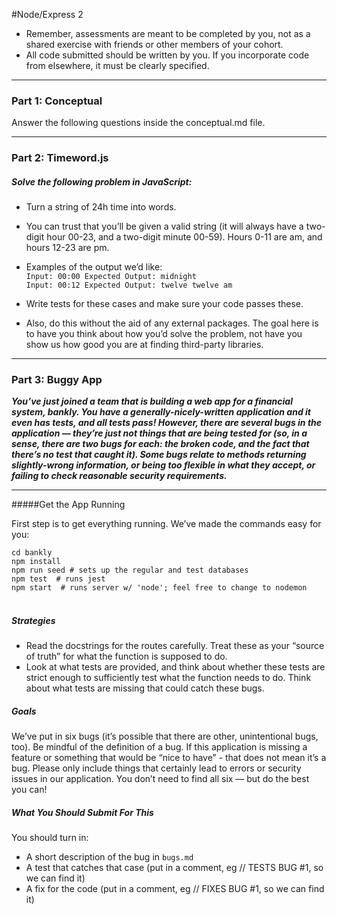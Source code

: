 #Node/Express 2

- Remember, assessments are meant to be completed by you, not as a shared exercise with friends or other members of your cohort.   
- All code submitted should be written by you. If you incorporate code from elsewhere, it must be clearly specified.
  
------

### Part 1: Conceptual
Answer the following questions inside the conceptual.md file.

------

### Part 2: Timeword.js
##### Solve the following problem in JavaScript:
- Turn a string of 24h time into words.
- You can trust that you’ll be given a valid string (it will always have a two-digit hour 00-23, and a two-digit minute 00-59). Hours 0-11 are am, and hours 12-23 are pm.
- Examples of the output we’d like:  
`Input: 00:00
Expected Output: midnight`  
`Input: 00:12
Expected Output: twelve twelve am`

- Write tests for these cases and make sure your code passes these.
- Also, do this without the aid of any external packages. The goal here is to have you think about how you’d solve the problem, not have you show us how good you are at finding third-party libraries.  


----------


### Part 3: Buggy App

***You’ve just joined a team that is building a web app for a financial system, bankly.
You have a generally-nicely-written application and it even has tests, and all tests pass!
However, there are several bugs in the application — they’re just not things that are being tested for (so, in a sense, there are two bugs for each: the broken code, and the fact that there’s no test that caught it).
Some bugs relate to methods returning slightly-wrong information, or being too flexible in what they accept, or failing to check reasonable security requirements.***  

----------

#####Get the App Running   


First step is to get everything running. We’ve made the commands easy for you:

`cd bankly`  
`npm install`  
`npm run seed # sets up the regular and test databases`  
`npm test  # runs jest`  
`npm start  # runs server w/ 'node'; feel free to change to nodemon`  
​
##### Strategies
- Read the docstrings for the routes carefully. Treat these as your “source of truth” for what the function is supposed to do.
- Look at what tests are provided, and think about whether these tests are strict enough to sufficiently test what the function needs to do. Think about what tests are missing that could catch these bugs.


##### Goals
We’ve put in six bugs (it’s possible that there are other, unintentional bugs, too).
Be mindful of the definition of a bug. If this application is missing a feature or something that would be “nice to have” - that does not mean it’s a bug. Please only include things that certainly lead to errors or security issues in our application.
You don’t need to find all six — but do the best you can!  


##### What You Should Submit For This
You should turn in:  

- A short description of the bug in `bugs.md`  
- A test that catches that case (put in a comment, eg // TESTS BUG #1, so we can find it)
- A fix for the code (put in a comment, eg // FIXES BUG #1, so we can find it)

